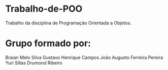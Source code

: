 # Trabalho-de-POO
Trabalho da disciplina de Programação Orientada a Objetos.

# Grupo formado por:
  Braian Melo Silva
  Gustavo Henrique Campos
  João Augusto Ferreira Pereira
  Yuri Sillas Drumond Ribeiro
